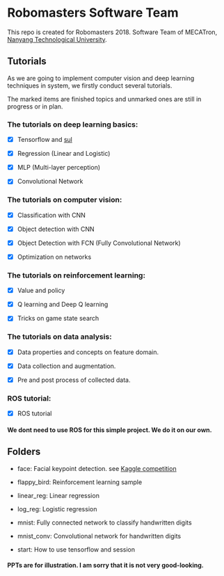 # Robomasters Software Team

This repo is created for Robomasters 2018. Software Team of MECATron, [Nanyang Technological University](http://www.ntu.edu.sg).

## Tutorials

As we are going to implement computer vision and deep learning techniques in system, we firstly conduct several tutorials. 

The marked items are finished topics and unmarked ones are still in progress or in plan.

### The tutorials on deep learning basics:

- [x] Tensorflow and [sul](https://github.com/ddddwee1/sul)

- [x] Regression (Linear and Logistic)

- [x] MLP (Multi-layer perception)

- [x] Convolutional Network

### The tutorials on computer vision:

- [x] Classification with CNN

- [x] Object detection with CNN

- [x] Object Detection with FCN (Fully Convolutional Network)

- [x] Optimization on networks

### The tutorials on reinforcement learning:

- [x] Value and policy

- [x] Q learning and Deep Q learning

- [x] Tricks on game state search

### The tutorials on data analysis:

- [x] Data properties and concepts on feature domain.

- [x] Data collection and augmentation.

- [x] Pre and post process of collected data.

### ROS tutorial:

- [x] ROS tutorial

#### We dont need to use ROS for this simple project. We do it on our own.

## Folders

- face: Facial keypoint detection. see [Kaggle competition](https://www.kaggle.com/c/facial-keypoints-detection)

- flappy_bird: Reinforcement learning sample

- linear_reg: Linear regression 

- log_reg: Logistic regression

- mnist: Fully connected network to classify handwritten digits

- mnist_conv: Convolutional network for handwritten digits

- start: How to use tensorflow and session

#### PPTs are for illustration. I am sorry that it is not very good-looking.
